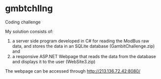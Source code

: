# gmbtchllng

Coding challenge

My solution consists of:
1. a server side program developed in C# for reading the ModBus raw data, and stores the data in an SQLite database (GambitChallenge.zip)
and
2. a responsive ASP.NET Webpage that reads the data from the database and displays it to the user (WebSite3.zip)

The webpage can be accessed through http://213.136.72.42:8080/
